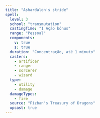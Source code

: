 ```yaml
---
title: "Ashardalon's stride"
spell:
  level: 3
  school: "transmutation"
  castingTime: "1 Ação bônus"
  range: "Pessoal"
  components:
    v: true
    s: true
  duration: "Concentração, até 1 minuto"
  casters:
    - artificer
    - ranger
    - sorcerer
    - wizard
  type:
    - utility
    - damage
  damageTypes:
    - fire
  source: "Fizban's Treasury of Dragons"
  upcast: true
---
```

